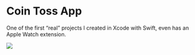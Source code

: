# Coin Toss App
One of the first “real” projects I created in Xcode with Swift, even has an Apple Watch extension.

<img src="https://cloud.githubusercontent.com/assets/4720764/7360148/11835cb2-ecfc-11e4-8220-530107015e5f.png">
